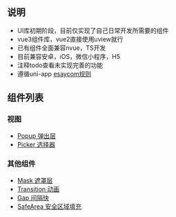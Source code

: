 ## 说明
- UI库初期阶段，目前仅实现了自己日常开发所需要的组件
- vue3组件库，vue2直接使用uview就行
- 已有组件全面兼容nvue，TS开发
- 目前兼容安卓，iOS，微信小程序，H5
- 注释todo查看未实现完善的功能
- 遵循uni-app [esaycom规则](https://uniapp.dcloud.net.cn/collocation/pages.html#easycom)

## 组件列表

### 视图
- [Popup 弹出层](components/ku-popup/README.md)
- [Picker 选择器](components/ku-picker/README.md)


### 其他组件
- [Mask 遮罩层](components/ku-mask/README.md)
- [Transition 动画](components/ku-transition/README.md)
- [Gap 间隔快](components/ku-gap/README.md)
- [SafeArea 安全区域填充](components/ku-safe-area/README.md)
